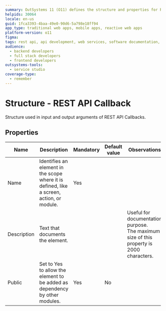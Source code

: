 ```yaml
---
summary: OutSystems 11 (O11) defines the structure and properties for REST API Callbacks in its documentation.
helpids: 30064
locale: en-us
guid: 1fca3393-4baa-49e0-90d6-5a798e18ff94
app_type: traditional web apps, mobile apps, reactive web apps
platform-version: o11
figma:
tags: rest api, api development, web services, software documentation, integration patterns
audience:
  - backend developers
  - full stack developers
  - frontend developers
outsystems-tools:
  - service studio
coverage-type:
  - remember
---
```


# Structure - REST API Callback

Structure used in input and output arguments of REST API Callbacks.  

## Properties

<table markdown="1">
<thead>
<tr>
<th>Name</th>
<th>Description</th>
<th>Mandatory</th>
<th>Default value</th>
<th>Observations</th>
</tr>
</thead>
<tbody>
<tr>
<td title="Name">Name</td>
<td>Identifies an element in the scope where it is defined, like a screen, action, or module.</td>
<td>Yes</td>
<td></td>
<td></td>
</tr>
<tr>
<td title="Description">Description</td>
<td>Text that documents the element.</td>
<td></td>
<td></td>
<td>Useful for documentation purpose.<br/>The maximum size of this property is 2000 characters.</td>
</tr>
<tr>
<td title="Public">Public</td>
<td>Set to Yes to allow the element to be added as dependency by other modules.</td>
<td>Yes</td>
<td>No</td>
<td></td>
</tr>
</tbody>
</table>
